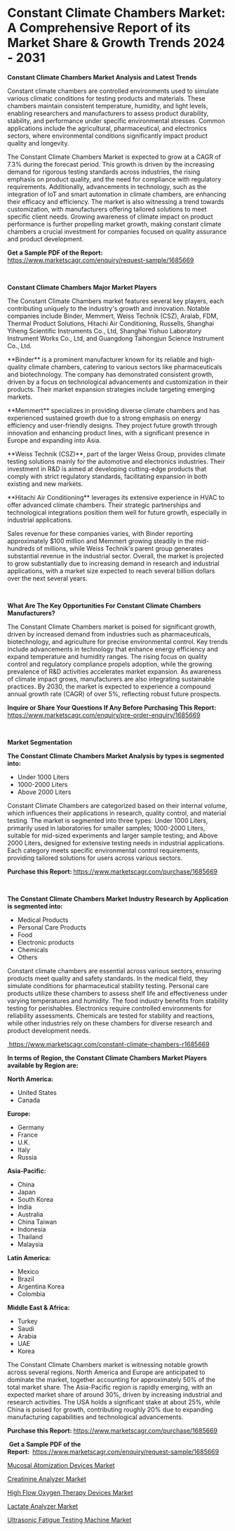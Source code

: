 <p><h1>Constant Climate Chambers Market: A Comprehensive Report of its Market Share & Growth Trends 2024 - 2031</h1></p><p><strong>Constant Climate Chambers Market Analysis and Latest Trends</strong></p>
<p><p>Constant climate chambers are controlled environments used to simulate various climatic conditions for testing products and materials. These chambers maintain consistent temperature, humidity, and light levels, enabling researchers and manufacturers to assess product durability, stability, and performance under specific environmental stresses. Common applications include the agricultural, pharmaceutical, and electronics sectors, where environmental conditions significantly impact product quality and longevity.</p><p>The Constant Climate Chambers Market is expected to grow at a CAGR of 7.3% during the forecast period. This growth is driven by the increasing demand for rigorous testing standards across industries, the rising emphasis on product quality, and the need for compliance with regulatory requirements. Additionally, advancements in technology, such as the integration of IoT and smart automation in climate chambers, are enhancing their efficacy and efficiency. The market is also witnessing a trend towards customization, with manufacturers offering tailored solutions to meet specific client needs. Growing awareness of climate impact on product performance is further propelling market growth, making constant climate chambers a crucial investment for companies focused on quality assurance and product development.</p></p>
<p><strong>Get a Sample PDF of the Report:&nbsp;</strong> <a href="https://www.marketscagr.com/enquiry/request-sample/1685669?utm_campaign=1879&utm_medium=2&utm_source=Github&utm_content=ia&utm_term=17122024&utm_id=constant-climate-chambers">https://www.marketscagr.com/enquiry/request-sample/1685669</a></p>
<p>&nbsp;</p>
<p><strong>Constant Climate Chambers Major Market Players</strong></p>
<p><p>The Constant Climate Chambers market features several key players, each contributing uniquely to the industry's growth and innovation. Notable companies include Binder, Memmert, Weiss Technik (CSZ), Aralab, FDM, Thermal Product Solutions, Hitachi Air Conditioning, Russells, Shanghai Yiheng Scientific Instruments Co., Ltd, Shanghai Yishuo Laboratory Instrument Works Co., Ltd, and Guangdong Taihongjun Science Instrument Co., Ltd.</p><p>**Binder** is a prominent manufacturer known for its reliable and high-quality climate chambers, catering to various sectors like pharmaceuticals and biotechnology. The company has demonstrated consistent growth, driven by a focus on technological advancements and customization in their products. Their market expansion strategies include targeting emerging markets.</p><p>**Memmert** specializes in providing diverse climate chambers and has experienced sustained growth due to a strong emphasis on energy efficiency and user-friendly designs. They project future growth through innovation and enhancing product lines, with a significant presence in Europe and expanding into Asia.</p><p>**Weiss Technik (CSZ)**, part of the larger Weiss Group, provides climate testing solutions mainly for the automotive and electronics industries. Their investment in R&D is aimed at developing cutting-edge products that comply with strict regulatory standards, facilitating expansion in both existing and new markets.</p><p>**Hitachi Air Conditioning** leverages its extensive experience in HVAC to offer advanced climate chambers. Their strategic partnerships and technological integrations position them well for future growth, especially in industrial applications.</p><p>Sales revenue for these companies varies, with Binder reporting approximately $100 million and Memmert growing steadily in the mid-hundreds of millions, while Weiss Technik's parent group generates substantial revenue in the industrial sector. Overall, the market is projected to grow substantially due to increasing demand in research and industrial applications, with a market size expected to reach several billion dollars over the next several years.</p></p>
<p>&nbsp;</p>
<p><strong>What Are The Key Opportunities For Constant Climate Chambers Manufacturers?</strong></p>
<p><p>The Constant Climate Chambers market is poised for significant growth, driven by increased demand from industries such as pharmaceuticals, biotechnology, and agriculture for precise environmental control. Key trends include advancements in technology that enhance energy efficiency and expand temperature and humidity ranges. The rising focus on quality control and regulatory compliance propels adoption, while the growing prevalence of R&D activities accelerates market expansion. As awareness of climate impact grows, manufacturers are also integrating sustainable practices. By 2030, the market is expected to experience a compound annual growth rate (CAGR) of over 5%, reflecting robust future prospects.</p></p>
<p><strong>Inquire or Share Your Questions If Any Before Purchasing This Report:</strong> <a href="https://www.marketscagr.com/enquiry/pre-order-enquiry/1685669?utm_campaign=1879&utm_medium=2&utm_source=Github&utm_content=ia&utm_term=17122024&utm_id=constant-climate-chambers">https://www.marketscagr.com/enquiry/pre-order-enquiry/1685669</a></p>
<p>&nbsp;</p>
<p><strong>Market Segmentation</strong></p>
<p><strong>The Constant Climate Chambers Market Analysis by types is segmented into:</strong></p>
<p><ul><li>Under 1000 Liters</li><li>1000-2000 Liters</li><li>Above 2000 Liters</li></ul></p>
<p><p>Constant Climate Chambers are categorized based on their internal volume, which influences their applications in research, quality control, and material testing. The market is segmented into three types: Under 1000 Liters, primarily used in laboratories for smaller samples; 1000-2000 Liters, suitable for mid-sized experiments and larger sample testing; and Above 2000 Liters, designed for extensive testing needs in industrial applications. Each category meets specific environmental control requirements, providing tailored solutions for users across various sectors.</p></p>
<p><strong>Purchase this Report:&nbsp;</strong><a href="https://www.marketscagr.com/purchase/1685669?utm_campaign=1879&utm_medium=2&utm_source=Github&utm_content=ia&utm_term=17122024&utm_id=constant-climate-chambers">https://www.marketscagr.com/purchase/1685669</a></p>
<p>&nbsp;</p>
<p><strong>The Constant Climate Chambers Market Industry Research by Application is segmented into:</strong></p>
<p><ul><li>Medical Products</li><li>Personal Care Products</li><li>Food</li><li>Electronic products</li><li>Chemicals</li><li>Others</li></ul></p>
<p><p>Constant climate chambers are essential across various sectors, ensuring products meet quality and safety standards. In the medical field, they simulate conditions for pharmaceutical stability testing. Personal care products utilize these chambers to assess shelf life and effectiveness under varying temperatures and humidity. The food industry benefits from stability testing for perishables. Electronics require controlled environments for reliability assessments. Chemicals are tested for stability and reactions, while other industries rely on these chambers for diverse research and product development needs.</p></p>
<p><a href="https://www.marketscagr.com/constant-climate-chambers-r1685669?utm_campaign=1879&utm_medium=2&utm_source=Github&utm_content=ia&utm_term=17122024&utm_id=constant-climate-chambers">&nbsp;https://www.marketscagr.com/constant-climate-chambers-r1685669</a></p>
<p><strong>In terms of Region, the Constant Climate Chambers Market Players available by Region are:</strong></p>
<p>
    <p> <strong> North America: </strong>
        <ul>
            <li>United States</li>
            <li>Canada</li>
        </ul>
        </p> 
    <p> <strong> Europe: </strong>
        <ul>
            <li>Germany</li>
            <li>France</li>
            <li>U.K.</li>
            <li>Italy</li>
            <li>Russia</li>
        </ul>
        </p> 
    <p> <strong> Asia-Pacific: </strong>
        <ul>
            <li>China</li>
            <li>Japan</li>
            <li>South Korea</li>
            <li>India</li>
            <li>Australia</li>
            <li>China Taiwan</li>
            <li>Indonesia</li>
            <li>Thailand</li>
            <li>Malaysia</li>
        </ul>
        </p> 
    <p> <strong> Latin America: </strong>
        <ul>
            <li>Mexico</li>
            <li>Brazil</li>
            <li>Argentina Korea</li>
            <li>Colombia</li>
        </ul>
        </p> 
    <p> <strong> Middle East & Africa: </strong>
        <ul>
            <li>Turkey</li>
            <li>Saudi</li>
            <li>Arabia</li>
            <li>UAE</li>
            <li>Korea</li>
        </ul>
    </p>
    </p>
<p><p>The Constant Climate Chambers market is witnessing notable growth across several regions. North America and Europe are anticipated to dominate the market, together accounting for approximately 50% of the total market share. The Asia-Pacific region is rapidly emerging, with an expected market share of around 30%, driven by increasing industrial and research activities. The USA holds a significant stake at about 25%, while China is poised for growth, contributing roughly 20% due to expanding manufacturing capabilities and technological advancements.</p></p>
<p><strong>Purchase this Report: </strong><a href="https://www.marketscagr.com/purchase/1685669?utm_campaign=1879&utm_medium=2&utm_source=Github&utm_content=ia&utm_term=17122024&utm_id=constant-climate-chambers">https://www.marketscagr.com/purchase/1685669</a></p>
<p>&nbsp;<strong>Get a Sample PDF of the Report:&nbsp;&nbsp;</strong><a href="https://www.marketscagr.com/enquiry/request-sample/1685669?utm_campaign=1879&utm_medium=2&utm_source=Github&utm_content=ia&utm_term=17122024&utm_id=constant-climate-chambers">https://www.marketscagr.com/enquiry/request-sample/1685669</a></p>
<p><strong></strong></p>
<p><p><a href="https://www.linkedin.com/pulse/investor-insights-mucosal-atomization-devices-market-projected-fs1sf?utm_campaign=1879&utm_medium=2&utm_source=Github&utm_content=ia&utm_term=17122024&utm_id=constant-climate-chambers">Mucosal Atomization Devices Market</a></p><p><a href="https://www.linkedin.com/pulse/overview-creatinine-analyzermarket-industryshowing-growth-rate-fhavf?utm_campaign=1879&utm_medium=2&utm_source=Github&utm_content=ia&utm_term=17122024&utm_id=constant-climate-chambers">Creatinine Analyzer Market</a></p><p><a href="https://www.linkedin.com/pulse/high-flow-oxygen-therapy-devices-market-revolution-driving-py4df?utm_campaign=1879&utm_medium=2&utm_source=Github&utm_content=ia&utm_term=17122024&utm_id=constant-climate-chambers">High Flow Oxygen Therapy Devices Market</a></p><p><a href="https://www.linkedin.com/pulse/comprehensive-analysis-lactate-analyzer-market-size-share-revenue-rpajf?utm_campaign=1879&utm_medium=2&utm_source=Github&utm_content=ia&utm_term=17122024&utm_id=constant-climate-chambers">Lactate Analyzer Market</a></p><p><a href="https://www.linkedin.com/pulse/forecasted-growth-key-players-ultrasonic-fatigue-testing-machine-rdjjf?utm_campaign=1879&utm_medium=2&utm_source=Github&utm_content=ia&utm_term=17122024&utm_id=constant-climate-chambers">Ultrasonic Fatigue Testing Machine Market</a></p></p>